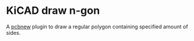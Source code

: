 # KiCAD draw n-gon

A [pcbnew](http://kicad-pcb.org/discover/pcbnew/) plugin to draw a regular polygon containing specified amount of sides.